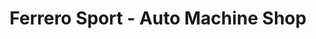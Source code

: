 ---
title: "Ferrero Sport - Auto Machine Shop"
url: /municipio-porongo-ayacucho/ferrero-sport-auto-machine-shop/
shop: Autowerkstatt
---